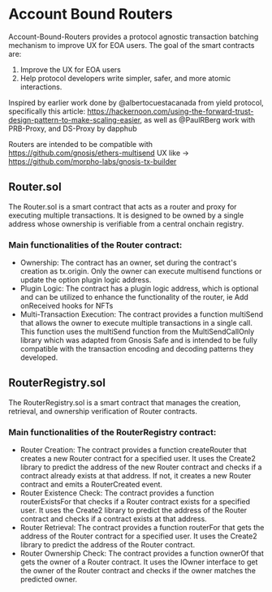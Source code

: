 # Account Bound Routers

Account-Bound-Routers provides a protocol agnostic transaction batching mechanism to improve UX for EOA users. The goal of the smart contracts are:
 1. Improve the UX for EOA users
 2. Help protocol developers write simpler, safer, and more atomic interactions.

Inspired by earlier work done by @albertocuestacanada from yield protocol, specifically this article: https://hackernoon.com/using-the-forward-trust-design-pattern-to-make-scaling-easier, as well as @PaulRBerg work with PRB-Proxy, and DS-Proxy by dapphub

Routers are intended to be compatible with https://github.com/gnosis/ethers-multisend
UX like -> https://github.com/morpho-labs/gnosis-tx-builder

## Router.sol

The Router.sol is a smart contract that acts as a router and proxy for executing multiple transactions. It is designed to be owned by a single address whose ownership is verifiable from a central onchain registry.

### Main functionalities of the Router contract:

- Ownership: The contract has an owner, set during the contract's creation as tx.origin. Only the owner can execute multisend functions or update the option plugin logic address.
- Plugin Logic: The contract has a plugin logic address, which is optional and can be utilized to enhance the functionality of the router, ie Add onReceived hooks for NFTs
- Multi-Transaction Execution: The contract provides a function multiSend that allows the owner to execute multiple transactions in a single call. This function uses the multiSend function from the MultiSendCallOnly library which was adapted from Gnosis Safe and is intended to be fully compatible with the transaction encoding and decoding patterns they developed.

## RouterRegistry.sol

The RouterRegistry.sol is a smart contract that manages the creation, retrieval, and ownership verification of Router contracts.

### Main functionalities of the RouterRegistry contract:

- Router Creation: The contract provides a function createRouter that creates a new Router contract for a specified user. It uses the Create2 library to predict the address of the new Router contract and checks if a contract already exists at that address. If not, it creates a new Router contract and emits a RouterCreated event.
- Router Existence Check: The contract provides a function routerExistsFor that checks if a Router contract exists for a specified user. It uses the Create2 library to predict the address of the Router contract and checks if a contract exists at that address.
- Router Retrieval: The contract provides a function routerFor that gets the address of the Router contract for a specified user. It uses the Create2 library to predict the address of the Router contract.
- Router Ownership Check: The contract provides a function ownerOf that gets the owner of a Router contract. It uses the IOwner interface to get the owner of the Router contract and checks if the owner matches the predicted owner.
